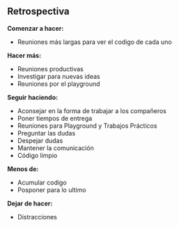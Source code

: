 ## Retrospectiva

**Comenzar a hacer:**
- Reuniones más largas para ver el codigo de cada uno
 
 **Hacer más:**
 - Reuniones productivas
 - Investigar para nuevas ideas
 - Reuniones por el playground
 
**Seguir haciendo:**
- Aconsejar en la forma de trabajar a los compañeros
 - Poner tiempos de entrega
 - Reuniones para Playground y Trabajos Prácticos
 - Preguntar las dudas
 - Despejar dudas
 - Mantener la comunicación
 - Código limpio

 
**Menos de:**
 - Acumular codigo
 - Posponer para lo ultimo 
 
 **Dejar de hacer:**
 - Distracciones


